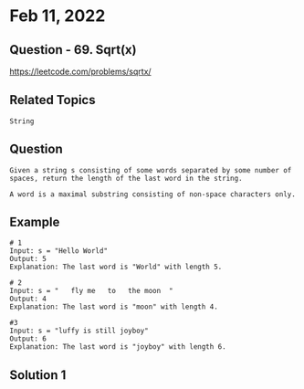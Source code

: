 # Feb 11, 2022
## Question - 69. Sqrt(x)
https://leetcode.com/problems/sqrtx/

## Related Topics
    String

## Question

    Given a string s consisting of some words separated by some number of spaces, return the length of the last word in the string.

    A word is a maximal substring consisting of non-space characters only.

## Example
    
    # 1
    Input: s = "Hello World"
    Output: 5
    Explanation: The last word is "World" with length 5.

    # 2
    Input: s = "   fly me   to   the moon  "
    Output: 4
    Explanation: The last word is "moon" with length 4.

    #3
    Input: s = "luffy is still joyboy"
    Output: 6
    Explanation: The last word is "joyboy" with length 6.

## Solution 1 
```
```